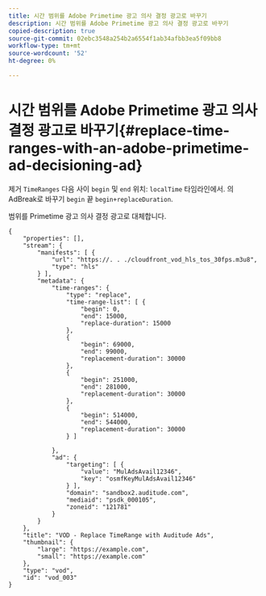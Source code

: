 ```yaml
---
title: 시간 범위를 Adobe Primetime 광고 의사 결정 광고로 바꾸기
description: 시간 범위를 Adobe Primetime 광고 의사 결정 광고로 바꾸기
copied-description: true
source-git-commit: 02ebc3548a254b2a6554f1ab34afbb3ea5f09bb8
workflow-type: tm+mt
source-wordcount: '52'
ht-degree: 0%

---
```


# 시간 범위를 Adobe Primetime 광고 의사 결정 광고로 바꾸기{#replace-time-ranges-with-an-adobe-primetime-ad-decisioning-ad}

제거 `TimeRanges` 다음 사이 `begin` 및 `end` 위치: `localTime` 타임라인에서. 의 AdBreak로 바꾸기 `begin` 끝 `begin+replaceDuration`.

범위를 Primetime 광고 의사 결정 광고로 대체합니다.

```
{   
    "properties": [],
    "stream": {
        "manifests": [ {
            "url": "https://. . ./cloudfront_vod_hls_tos_30fps.m3u8",
            "type": "hls"
        } ],
        "metadata": {
            "time-ranges": {
                "type": "replace",
                "time-range-list": [ {
                    "begin": 0,
                    "end": 15000,
                    "replace-duration": 15000
                },
                {
                    "begin": 69000,
                    "end": 99000,
                    "replacement-duration": 30000
                },
                {
                    "begin": 251000,
                    "end": 281000,
                    "replacement-duration": 30000
                },
                {
                    "begin": 514000,
                    "end": 544000,
                    "replacement-duration": 30000
                } ]

            },
            "ad": {
                "targeting": [ {
                    "value": "MulAdsAvail12346",
                    "key": "osmfKeyMulAdsAvail12346"
                } ],
                "domain": "sandbox2.auditude.com",
                "mediaid": "psdk_000105",
                "zoneid": "121781"
            }     
        }
    },   
    "title": "VOD - Replace TimeRange with Auditude Ads",
    "thumbnail": {
        "large": "https://example.com",
        "small": "https://example.com"
    },
    "type": "vod",
    "id": "vod_003"
}
```
